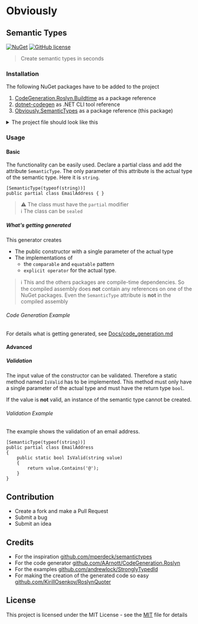 # Obviously

## Semantic Types

[![NuGet](https://img.shields.io/nuget/v/Obviously.SemanticTypes.svg?color=blue&style=flat-square)](https://www.nuget.org/packages/Obviously.SemanticTypes/) [![GitHub license](https://img.shields.io/github/license/manne/obviously?color=blue&style=flat-square)](https://github.com/manne/obviously/blob/master/LICENSE)

> Create semantic types in seconds

### Installation

The following NuGet packages have to be added to the project

1. [CodeGeneration.Roslyn.Buildtime](https://www.nuget.org/packages/CodeGeneration.Roslyn.BuildTime/) as a package reference
2. [dotnet-codegen](https://www.nuget.org/packages/dotnet-codegen/) as .NET CLI tool reference
3. [Obviously.SemanticTypes](https://www.nuget.org/packages/Obviously.SemanticTypes) as a package reference (this package)

<details>
  <summary>The project file should look like this</summary>

```XML
<Project Sdk="Microsoft.NET.Sdk">
  <PropertyGroup>
    <OutputType>Exe</OutputType>
    <TargetFramework>netcoreapp3.1</TargetFramework>
  </PropertyGroup>
  <ItemGroup>
    <PackageReference Include="CodeGeneration.Roslyn.BuildTime" Version="0.6.1">
      <PrivateAssets>all</PrivateAssets>
      <IncludeAssets>runtime; build; native; contentfiles; analyzers; buildtransitive</IncludeAssets>
    </PackageReference>
    <PackageReference Include="Obviously.SemanticTypes" Version="0.0.1-preview.4" />
    <DotNetCliToolReference Include="dotnet-codegen" Version="0.5.13" />
  </ItemGroup>
</Project>
```

</details>

### Usage

#### Basic

The functionality can be easily used.
Declare a partial class and add the attribute `SemanticType`.
The only parameter of this attribute is the actual type of the semantic type. Here it is `string`.

```CSharp
[SemanticType(typeof(string))]
public partial class EmailAddress { }
```

> ⚠ The class must have the `partial` modifier  
> ℹ The class can be `sealed`

##### What's getting generated

This generator creates

* The public constructor with a single parameter of the actual type
* The implementations of
  * the `comparable` and  `equatable` pattern
  * `explicit operator` for the actual type.

> ℹ This and the others packages are compile-time dependencies. So the compiled assembly does __not__ contain any references on one of the NuGet packages. Even the `SemanticType` attribute is __not__ in the compiled assembly

###### Code Generation Example

For details what is getting generated, see [Docs/code_generation.md](Docs/code_generation.md)

#### Advanced

##### Validation

The input value of the constructor can be validated.
Therefore a static method named `IsValid` has to be implemented.
This method must only have a single parameter of the actual type and must have the return type `bool`.

If the value is __not__ valid, an instance of the semantic type cannot be created.

###### Validation Example

The example shows the validation of an email address.

```CSharp
[SemanticType(typeof(string))]
public partial class EmailAddress
{
    public static bool IsValid(string value)
    {
        return value.Contains('@');
    }
}
```

## Contribution

* Create a fork and make a Pull Request
* Submit a bug
* Submit an idea

## Credits

* For the inspiration [github.com/mperdeck/semantictypes](https://github.com/mperdeck/semantictypes)
* For the code generator [github.com/AArnott/CodeGeneration.Roslyn](https://github.com/AArnott/CodeGeneration.Roslyn)
* For the examples [github.com/andrewlock/StronglyTypedId](https://github.com/andrewlock/StronglyTypedId)
* For making the creation of the generated code so easy [github.com/KirillOsenkov/RoslynQuoter](https://github.com/KirillOsenkov/RoslynQuoter)

## License

This project is licensed under the MIT License - see the [MIT](License) file for details
